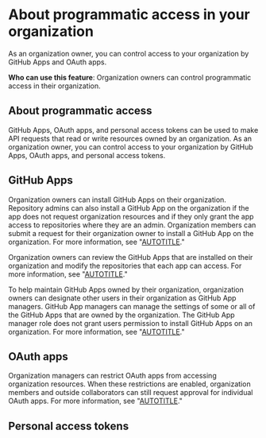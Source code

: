 # About programmatic access in your organization

As an organization owner, you can control access to your organization by  GitHub Apps and OAuth apps.

**Who can use this feature**: Organization owners can control programmatic access in their organization.

## About programmatic access

GitHub Apps, OAuth apps, and personal access tokens can be used to make API requests that read or write resources owned by an organization. As an organization owner, you can control access to your organization by GitHub Apps, OAuth apps, and personal access tokens.

## GitHub Apps

Organization owners can install GitHub Apps on their organization. Repository admins can also install a GitHub App on the organization if the app does not request organization resources and if they only grant the app access to repositories where they are an admin. Organization members can submit a request for their organization owner to install a GitHub App on the organization. For more information, see "[AUTOTITLE](/apps/using-github-apps/installing-an-app-in-your-organization)."

Organization owners can review the GitHub Apps that are installed on their organization and modify the repositories that each app can access. For more information, see "[AUTOTITLE](/organizations/managing-programmatic-access-to-your-organization/reviewing-github-apps-installed-in-your-organization)."

To help maintain GitHub Apps owned by their organization, organization owners can designate other users in their organization as GitHub App managers. GitHub App managers can manage the settings of some or all of the GitHub Apps that are owned by the organization. The GitHub App manager role does not grant users permission to install GitHub Apps on an organization. For more information, see "[AUTOTITLE](/organizations/managing-programmatic-access-to-your-organization/adding-and-removing-github-app-managers-in-your-organization)."

## OAuth apps

Organization managers can restrict OAuth apps from accessing organization resources. When these restrictions are enabled, organization members and outside collaborators can still request approval for individual OAuth apps. For more information, see "[AUTOTITLE](/organizations/managing-oauth-access-to-your-organizations-data/about-oauth-app-access-restrictions)."

## Personal access tokens
